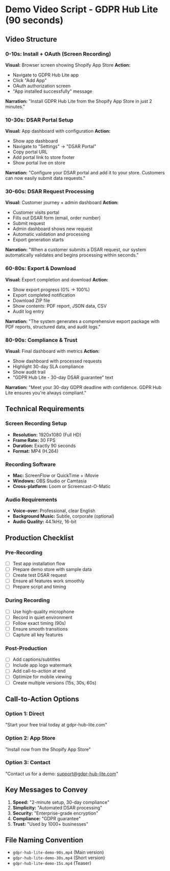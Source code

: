 # Demo Video Script - GDPR Hub Lite (90 seconds)

## Video Structure

### 0-10s: Install + OAuth (Screen Recording)
**Visual:** Browser screen showing Shopify App Store
**Action:** 
- Navigate to GDPR Hub Lite app
- Click "Add App" 
- OAuth authorization screen
- "App installed successfully" message

**Narration:** "Install GDPR Hub Lite from the Shopify App Store in just 2 minutes."

### 10-30s: DSAR Portal Setup
**Visual:** App dashboard with configuration
**Action:**
- Show app dashboard
- Navigate to "Settings" → "DSAR Portal"
- Copy portal URL
- Add portal link to store footer
- Show portal live on store

**Narration:** "Configure your DSAR portal and add it to your store. Customers can now easily submit data requests."

### 30-60s: DSAR Request Processing
**Visual:** Customer journey + admin dashboard
**Action:**
- Customer visits portal
- Fills out DSAR form (email, order number)
- Submit request
- Admin dashboard shows new request
- Automatic validation and processing
- Export generation starts

**Narration:** "When a customer submits a DSAR request, our system automatically validates and begins processing within seconds."

### 60-80s: Export & Download
**Visual:** Export completion and download
**Action:**
- Show export progress (0% → 100%)
- Export completed notification
- Download ZIP file
- Show contents: PDF report, JSON data, CSV
- Audit log entry

**Narration:** "The system generates a comprehensive export package with PDF reports, structured data, and audit logs."

### 80-90s: Compliance & Trust
**Visual:** Final dashboard with metrics
**Action:**
- Show dashboard with processed requests
- Highlight 30-day SLA compliance
- Show audit trail
- "GDPR Hub Lite - 30-day DSAR guarantee" text

**Narration:** "Meet your 30-day GDPR deadline with confidence. GDPR Hub Lite ensures you're always compliant."

## Technical Requirements

### Screen Recording Setup
- **Resolution:** 1920x1080 (Full HD)
- **Frame Rate:** 30 FPS
- **Duration:** Exactly 90 seconds
- **Format:** MP4 (H.264)

### Recording Software
- **Mac:** ScreenFlow or QuickTime + iMovie
- **Windows:** OBS Studio or Camtasia
- **Cross-platform:** Loom or Screencast-O-Matic

### Audio Requirements
- **Voice-over:** Professional, clear English
- **Background Music:** Subtle, corporate (optional)
- **Audio Quality:** 44.1kHz, 16-bit

## Production Checklist

### Pre-Recording
- [ ] Test app installation flow
- [ ] Prepare demo store with sample data
- [ ] Create test DSAR request
- [ ] Ensure all features work smoothly
- [ ] Prepare script and timing

### During Recording
- [ ] Use high-quality microphone
- [ ] Record in quiet environment
- [ ] Follow exact timing (90s)
- [ ] Ensure smooth transitions
- [ ] Capture all key features

### Post-Production
- [ ] Add captions/subtitles
- [ ] Include app logo watermark
- [ ] Add call-to-action at end
- [ ] Optimize for mobile viewing
- [ ] Create multiple versions (15s, 30s, 60s)

## Call-to-Action Options

### Option 1: Direct
"Start your free trial today at gdpr-hub-lite.com"

### Option 2: App Store
"Install now from the Shopify App Store"

### Option 3: Contact
"Contact us for a demo: support@gdpr-hub-lite.com"

## Key Messages to Convey

1. **Speed:** "2-minute setup, 30-day compliance"
2. **Simplicity:** "Automated DSAR processing"
3. **Security:** "Enterprise-grade encryption"
4. **Compliance:** "GDPR guarantee"
5. **Trust:** "Used by 1000+ businesses"

## File Naming Convention
- `gdpr-hub-lite-demo-90s.mp4` (Main version)
- `gdpr-hub-lite-demo-30s.mp4` (Short version)
- `gdpr-hub-lite-demo-15s.mp4` (Teaser)

